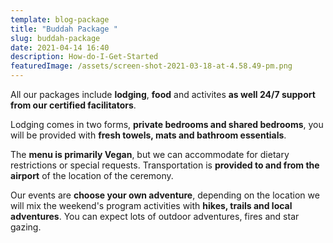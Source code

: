 ```yaml
---
template: blog-package
title: "Buddah Package "
slug: buddah-package
date: 2021-04-14 16:40
description: How-do-I-Get-Started
featuredImage: /assets/screen-shot-2021-03-18-at-4.58.49-pm.png
---
```

All our packages include **lodging**, **food** and activites **as well 24/7 support from our certified facilitators**. 

Lodging comes in two forms, **private bedrooms and shared bedrooms**, you will be provided with **fresh towels, mats and bathroom essentials**. 

The **menu is primarily Vegan**, but we can accommodate for dietary restrictions or special requests. Transportation is **provided to and from the airport** of the location of the ceremony. 

Our events are **choose your own adventure**, depending on the location we will mix the weekend's program activities with **hikes, trails and local adventures**. You can expect lots of outdoor adventures, fires and star gazing.